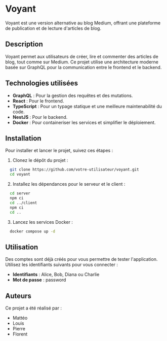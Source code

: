 # Voyant

Voyant est une version alternative au blog Medium, offrant une plateforme de publication et de lecture d'articles de blog.

## Description

Voyant permet aux utilisateurs de créer, lire et commenter des articles de blog, tout comme sur Medium. Ce projet utilise une architecture moderne basée sur GraphQL pour la communication entre le frontend et le backend.

## Technologies utilisées

- **GraphQL** : Pour la gestion des requêtes et des mutations.
- **React** : Pour le frontend.
- **TypeScript** : Pour un typage statique et une meilleure maintenabilité du code.
- **NestJS** : Pour le backend.
- **Docker** : Pour containeriser les services et simplifier le déploiement.

## Installation

Pour installer et lancer le projet, suivez ces étapes :

1. Clonez le dépôt du projet :
```bash
  git clone https://github.com/votre-utilisateur/voyant.git
  cd voyant
```

2. Installez les dépendances pour le serveur et le client :
```bash
  cd server
  npm ci
  cd ../client
  npm ci
  cd ..
```

3. Lancez les services Docker :
```bash
  docker compose up -d
```

## Utilisation
Des comptes sont déjà créés pour vous permettre de tester l'application. Utilisez les identifiants suivants pour vous connecter :

- **Identifiants** : Alice, Bob, Diana ou Charlie
- **Mot de passe** : password

## Auteurs
Ce projet a été réalisé par :

- Mattéo
- Louis
- Pierre
- Florent
